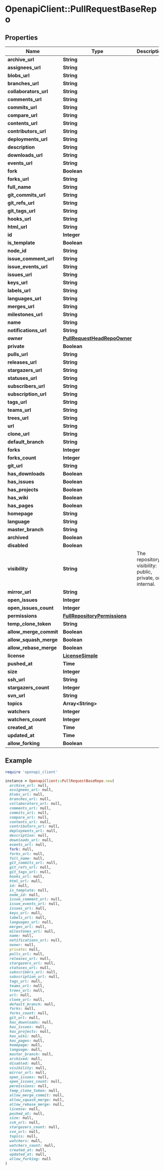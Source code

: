 # OpenapiClient::PullRequestBaseRepo

## Properties

| Name | Type | Description | Notes |
| ---- | ---- | ----------- | ----- |
| **archive_url** | **String** |  |  |
| **assignees_url** | **String** |  |  |
| **blobs_url** | **String** |  |  |
| **branches_url** | **String** |  |  |
| **collaborators_url** | **String** |  |  |
| **comments_url** | **String** |  |  |
| **commits_url** | **String** |  |  |
| **compare_url** | **String** |  |  |
| **contents_url** | **String** |  |  |
| **contributors_url** | **String** |  |  |
| **deployments_url** | **String** |  |  |
| **description** | **String** |  |  |
| **downloads_url** | **String** |  |  |
| **events_url** | **String** |  |  |
| **fork** | **Boolean** |  |  |
| **forks_url** | **String** |  |  |
| **full_name** | **String** |  |  |
| **git_commits_url** | **String** |  |  |
| **git_refs_url** | **String** |  |  |
| **git_tags_url** | **String** |  |  |
| **hooks_url** | **String** |  |  |
| **html_url** | **String** |  |  |
| **id** | **Integer** |  |  |
| **is_template** | **Boolean** |  | [optional] |
| **node_id** | **String** |  |  |
| **issue_comment_url** | **String** |  |  |
| **issue_events_url** | **String** |  |  |
| **issues_url** | **String** |  |  |
| **keys_url** | **String** |  |  |
| **labels_url** | **String** |  |  |
| **languages_url** | **String** |  |  |
| **merges_url** | **String** |  |  |
| **milestones_url** | **String** |  |  |
| **name** | **String** |  |  |
| **notifications_url** | **String** |  |  |
| **owner** | [**PullRequestHeadRepoOwner**](PullRequestHeadRepoOwner.md) |  |  |
| **private** | **Boolean** |  |  |
| **pulls_url** | **String** |  |  |
| **releases_url** | **String** |  |  |
| **stargazers_url** | **String** |  |  |
| **statuses_url** | **String** |  |  |
| **subscribers_url** | **String** |  |  |
| **subscription_url** | **String** |  |  |
| **tags_url** | **String** |  |  |
| **teams_url** | **String** |  |  |
| **trees_url** | **String** |  |  |
| **url** | **String** |  |  |
| **clone_url** | **String** |  |  |
| **default_branch** | **String** |  |  |
| **forks** | **Integer** |  |  |
| **forks_count** | **Integer** |  |  |
| **git_url** | **String** |  |  |
| **has_downloads** | **Boolean** |  |  |
| **has_issues** | **Boolean** |  |  |
| **has_projects** | **Boolean** |  |  |
| **has_wiki** | **Boolean** |  |  |
| **has_pages** | **Boolean** |  |  |
| **homepage** | **String** |  |  |
| **language** | **String** |  |  |
| **master_branch** | **String** |  | [optional] |
| **archived** | **Boolean** |  |  |
| **disabled** | **Boolean** |  |  |
| **visibility** | **String** | The repository visibility: public, private, or internal. | [optional] |
| **mirror_url** | **String** |  |  |
| **open_issues** | **Integer** |  |  |
| **open_issues_count** | **Integer** |  |  |
| **permissions** | [**FullRepositoryPermissions**](FullRepositoryPermissions.md) |  | [optional] |
| **temp_clone_token** | **String** |  | [optional] |
| **allow_merge_commit** | **Boolean** |  | [optional] |
| **allow_squash_merge** | **Boolean** |  | [optional] |
| **allow_rebase_merge** | **Boolean** |  | [optional] |
| **license** | [**LicenseSimple**](LicenseSimple.md) |  |  |
| **pushed_at** | **Time** |  |  |
| **size** | **Integer** |  |  |
| **ssh_url** | **String** |  |  |
| **stargazers_count** | **Integer** |  |  |
| **svn_url** | **String** |  |  |
| **topics** | **Array&lt;String&gt;** |  | [optional] |
| **watchers** | **Integer** |  |  |
| **watchers_count** | **Integer** |  |  |
| **created_at** | **Time** |  |  |
| **updated_at** | **Time** |  |  |
| **allow_forking** | **Boolean** |  | [optional] |

## Example

```ruby
require 'openapi_client'

instance = OpenapiClient::PullRequestBaseRepo.new(
  archive_url: null,
  assignees_url: null,
  blobs_url: null,
  branches_url: null,
  collaborators_url: null,
  comments_url: null,
  commits_url: null,
  compare_url: null,
  contents_url: null,
  contributors_url: null,
  deployments_url: null,
  description: null,
  downloads_url: null,
  events_url: null,
  fork: null,
  forks_url: null,
  full_name: null,
  git_commits_url: null,
  git_refs_url: null,
  git_tags_url: null,
  hooks_url: null,
  html_url: null,
  id: null,
  is_template: null,
  node_id: null,
  issue_comment_url: null,
  issue_events_url: null,
  issues_url: null,
  keys_url: null,
  labels_url: null,
  languages_url: null,
  merges_url: null,
  milestones_url: null,
  name: null,
  notifications_url: null,
  owner: null,
  private: null,
  pulls_url: null,
  releases_url: null,
  stargazers_url: null,
  statuses_url: null,
  subscribers_url: null,
  subscription_url: null,
  tags_url: null,
  teams_url: null,
  trees_url: null,
  url: null,
  clone_url: null,
  default_branch: null,
  forks: null,
  forks_count: null,
  git_url: null,
  has_downloads: null,
  has_issues: null,
  has_projects: null,
  has_wiki: null,
  has_pages: null,
  homepage: null,
  language: null,
  master_branch: null,
  archived: null,
  disabled: null,
  visibility: null,
  mirror_url: null,
  open_issues: null,
  open_issues_count: null,
  permissions: null,
  temp_clone_token: null,
  allow_merge_commit: null,
  allow_squash_merge: null,
  allow_rebase_merge: null,
  license: null,
  pushed_at: null,
  size: null,
  ssh_url: null,
  stargazers_count: null,
  svn_url: null,
  topics: null,
  watchers: null,
  watchers_count: null,
  created_at: null,
  updated_at: null,
  allow_forking: null
)
```

